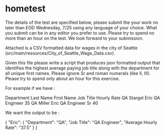 # hometest

The details of the test are specified below, please submit the your work no later than EOD Wednesday, 7/25 using any language of your choice. What you submit can be in any editor you prefer to use. Please try to spend no more than an hour on the test. We look forward to your submission. 

Attached is a CSV formatted data for wages in the city of Seattle (src/main/resources/City_of_Seattle_Wage_Data.csv).
 
Given this file please write a script that produces json formatted output that identifies the highest average paying job title along with the department for all unique first names. Please ignore Sr and roman numerals (like II, III). Please try to spend only about an hour for this exercise.

For example if we have : 

 

Department	Last Name	First Name	Job Title	Hourly Rate
QA	Stargel	Eric	QA Engineer	35
QA	Miller	Eric	QA Engineer Sr	40
 

We want the output to be : 

{
   "Eric": {
      "Department": "QA",
      "Job Title": "QA Engineer",
      "Average Hourly Rate": "37.5"
     }
}
